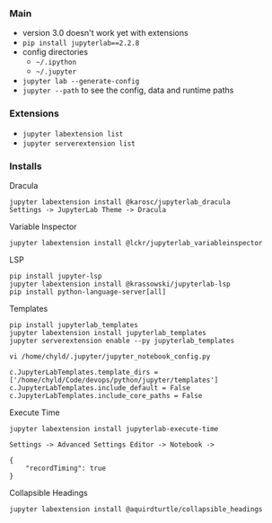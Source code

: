 ### Main

- version 3.0 doesn't work yet with extensions
- `pip install jupyterlab==2.2.8`
- config directories
  - `~/.ipython`
  - `~/.jupyter`
- `jupyter lab --generate-config`
- `jupyter --path` to see the config, data and runtime paths

### Extensions

- `jupyter labextension list`
- `jupyter serverextension list`

### Installs

Dracula

```
jupyter labextension install @karosc/jupyterlab_dracula
Settings -> JupyterLab Theme -> Dracula
```

Variable Inspector

```
jupyter labextension install @lckr/jupyterlab_variableinspector
```

LSP

```
pip install jupyter-lsp
jupyter labextension install @krassowski/jupyterlab-lsp
pip install python-language-server[all]
```

Templates

```
pip install jupyterlab_templates
jupyter labextension install jupyterlab_templates
jupyter serverextension enable --py jupyterlab_templates

vi /home/chyld/.jupyter/jupyter_notebook_config.py

c.JupyterLabTemplates.template_dirs = ['/home/chyld/Code/devops/python/jupyter/templates']
c.JupyterLabTemplates.include_default = False
c.JupyterLabTemplates.include_core_paths = False
```

Execute Time

```
jupyter labextension install jupyterlab-execute-time

Settings -> Advanced Settings Editor -> Notebook -> 

{
    "recordTiming": true
}

```

Collapsible Headings

```
jupyter labextension install @aquirdturtle/collapsible_headings
```
